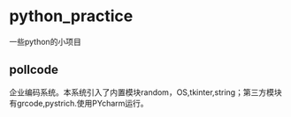 # python_practice
一些python的小项目
## pollcode
企业编码系统。本系统引入了内置模块random，OS,tkinter,string；第三方模块有grcode,pystrich.使用PYcharm运行。

